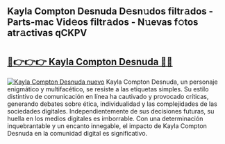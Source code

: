 ## Kayla Compton Desnuda D𝚎sn𝚞dos filtr𝚊dos - Parts-mac Vid𝚎os filtr𝚊dos - N𝚞evas f𝚘tos atr𝚊ctivas qCKPV

# <h2><a href="http://mb26ln.tromn.icu/?c=Kayla+Compton+Desnuda">🔗👉👉👉 Kayla Compton Desnuda 🔗🔗</a></h2>

[![Kayla Compton Desnuda nuevo](https://i.imgur.com/pEAQMta.gif)](http://mb26ln.tromn.icu/?c=Kayla+Compton+Desnuda)
Kayla Compton Desnuda, un personaje enigmático y multifacético, se resiste a las etiquetas simples. Su estilo distintivo de comunicación en línea ha cautivado y provocado críticas, generando debates sobre ética, individualidad y las complejidades de las sociedades digitales. Independientemente de sus decisiones futuras, su huella en los medios digitales es imborrable. Con una determinación inquebrantable y un encanto innegable, el impacto de Kayla Compton Desnuda en la comunidad digital es significativo.
